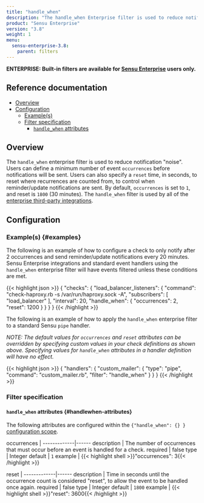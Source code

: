 ```yaml
---
title: "handle_when"
description: "The handle_when Enterprise filter is used to reduce notification noise."
product: "Sensu Enterprise"
version: "3.8"
weight: 1
menu:
  sensu-enterprise-3.8:
    parent: filters
---
```

**ENTERPRISE: Built-in filters are available for [Sensu Enterprise][0]
users only.**

## Reference documentation

- [Overview](#overview)
- [Configuration](#configuration)
  - [Example(s)](#examples)
  - [Filter specification](#filter-specification)
    - [`handle_when` attributes](#handlewhen-attributes)

## Overview

The `handle_when` enterprise filter is used to reduce notification "noise".
Users can define a minimum number of event `occurrences` before notifications
will be sent. Users can also specify a `reset` time, in seconds, to reset where
recurrences are counted from, to control when reminder/update notifications are
sent. By default, `occurrences` is set to `1`, and reset is `1800` (30 minutes).
The `handle_when` filter is used by all of the [enterprise third-party
integrations][1].

## Configuration

### Example(s) {#examples}

The following is an example of how to configure a check to only notify after 2
occurrences and send reminder/update notifications every 20 minutes. Sensu
Enterprise integrations and standard event handlers using the `handle_when`
enterprise filter will have events filtered unless these conditions are met.

{{< highlight json >}}
{
  "checks": {
    "load_balancer_listeners": {
      "command": "check-haproxy.rb -s /var/run/haproxy.sock -A",
      "subscribers": [
        "load_balancer"
      ],
      "interval": 20,
      "handle_when": {
        "occurrences": 2,
        "reset": 1200
      }
    }
  }
}
{{< /highlight >}}

The following is an example of how to apply the `handle_when` enterprise filter
to a standard Sensu `pipe` handler.

_NOTE: The default values for `occurrences` and `reset` attributes can be overridden by specifying custom values in your check definitions as shown above. Specifying values for `handle_when` attributes in a handler definition will have no effect._

{{< highlight json >}}
{
  "handlers": {
    "custom_mailer": {
      "type": "pipe",
      "command": "custom_mailer.rb",
      "filter": "handle_when"
    }
  }
}
{{< /highlight >}}

### Filter specification

#### `handle_when` attributes {#handlewhen-attributes}

The following attributes are configured within the `{"handle_when": {} }`
[configuration scope][2].

occurrences  | 
-------------|------
description  | The number of occurrences that must occur before an event is handled for a check.
required     | false
type         | Integer
default      | `1`
example      | {{< highlight shell >}}"occurrences": 3{{< /highlight >}}

reset        | 
-------------|------
description  | Time in seconds until the occurrence count is considered "reset", to allow the event to be handled once again.
required     | false
type         | Integer
default      | `1800`
example      | {{< highlight shell >}}"reset": 3600{{< /highlight >}}

[?]:  #
[0]:  /sensu-enterprise
[1]:  ../../built-in-handlers
[2]:  /sensu-core/1.2/reference/configuration#configuration-scopes
